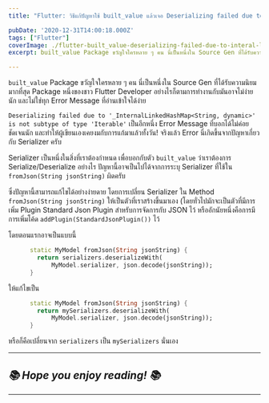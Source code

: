 ```yaml
---
title: "Flutter: วิธีแก้ปัญหาใช้ built_value แล้วเจอ Deserializing failed due to '_InternalLinkedHashMap <String, dynamic>' is not subtype of type 'Iterable<dynamic>'"

pubDate: '2020-12-31T14:00:18.000Z'
tags: ["Flutter"]
coverImage: ./flutter-built_value-deserializing-failed-due-to-interal-linked-hashed-map/cover.jpeg
excerpt: built_value Package ขวัญใจใครหลาย ๆ คน นี่เป็นหนึ่งใน Source Gen ที่ได้รับความนิยมมากที่สุด Package หนึ่งของชาว Flutter Developer อย่างไรก็ตามการทำงานกับมันอาจไม่ง่ายนัก และไม่ใช่ทุก Error Message ที่อ่านเข้าใจได้ง่าย

---
```


`built_value` Package ขวัญใจใครหลาย ๆ คน นี่เป็นหนึ่งใน Source Gen ที่ได้รับความนิยมมากที่สุด Package หนึ่งของชาว Flutter Developer อย่างไรก็ตามการทำงานกับมันอาจไม่ง่ายนัก และไม่ใช่ทุก Error Message ที่อ่านเข้าใจได้ง่าย

`Deserializing failed due to '_InternalLinkedHashMap<String, dynamic>' is not subtype of type 'Iterable'` เป็นอีกหนึ่ง Error Message ที่บอกได้ไม่ค่อยชัดเจนนัก และทำให้ผู้เขียนเองเคยงมกับการแก้มาแล้วทั้งวัน! จริงแล้ว Error นี่เกิดขึ้นจากปัญหาเกี่ยวกับ Serializer ครับ

Serializer เป็นหนึ่งในสิ่งที่เราต้องกำหนด เพื่อบอกกับตัว `built_value` ว่าเราต้องการ Serialize/Deserialize อย่างไร ปัญหานี้อาจเป็นไปได้จากการระบุ Serializer ที่ใช้ใน `fromJson(String jsonString)` ผิดครับ

ซึ่งปัญหานี้สามารถแก้ไขได้อย่างง่ายดาย โดยการเปลี่ยน Serializer ใน Method `fromJson(String jsonString)` ให้เป็นตัวที่เราสร้างขึ้นมาเอง (โดยทั่วไปมักจะเป็นตัวที่มีการเพิ่ม Plugin Standard Json Plugin สำหรับการจัดการกับ JSON ไว้ หรืออักนัยหนึ่งคือการมีการเพิ่มโค้ด `addPlugin(StandardJsonPlugin())` ไว้

โดยตอนแรกอาจเป็นแบบนี้

```dart
      static MyModel fromJson(String jsonString) {
        return serializers.deserializeWith(
            MyModel.serializer, json.decode(jsonString));
      }
```

ให้แก้ไขเป็น

```dart
      static MyModel fromJson(String jsonString) {
        return mySerializers.deserializeWith(
            MyModel.serializer, json.decode(jsonString));
      }
```

หรือก็คือเปลี่ยนจาก `serializers` เป็น `mySerializers` นั่นเอง

---

## *📚 Hope you enjoy reading! 📚*

---
